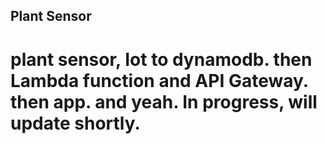 ## Plant Sensor

# plant sensor, Iot to dynamodb. then Lambda function and API Gateway. then app. and yeah. In progress, will update shortly.
